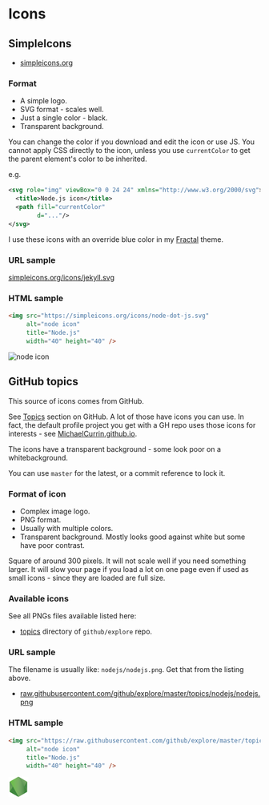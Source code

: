 # Icons


## SimpleIcons

- [simpleicons.org](https://simpleicons.org/)

### Format

- A simple logo.
- SVG format - scales well.
- Just a single color - black.
- Transparent background.

You can change the color if you download and edit the icon or use JS. You cannot apply CSS directly to the icon, unless you use `currentColor` to get the parent element's color to be inherited.

e.g.

```xml
<svg role="img" viewBox="0 0 24 24" xmlns="http://www.w3.org/2000/svg">
  <title>Node.js icon</title>
  <path fill="currentColor" 
        d="..."/>
</svg>
```

I use these icons with an override blue color in my [Fractal](https://github.com/MichaelCurrin/fractal) theme.

### URL sample

[simpleicons.org/icons/jekyll.svg](https://simpleicons.org/icons/jekyll.svg)

### HTML sample

```html
<img src="https://simpleicons.org/icons/node-dot-js.svg"      
     alt="node icon"
     title="Node.js"
     width="40" height="40" />
```

<img src="https://simpleicons.org/icons/node-dot-js.svg"      
     alt="node icon"
     title="Node.js"
     width="40" height="40" />
     

## GitHub topics

This source of icons comes from GitHub.

See [Topics](https://github.com/topics/) section on GitHub. A lot of those have icons you can use. In fact, the default profile project you get with a GH repo uses those icons for interests - see [MichaelCurrin.github.io](https://michaelcurrin.github.io/).

The icons have a transparent background - some look poor on a whitebackground.

You can use `master` for the latest, or a commit reference to lock it.

### Format of icon

- Complex image logo.
- PNG format.
- Usually with multiple colors.
- Transparent background. Mostly looks good against white but some have poor contrast.

Square of around 300 pixels. It will not scale well if you need something larger. It will slow your page if you load a lot on one page even if used as small icons - since they are loaded are full size.

### Available icons

See all PNGs files available listed here:

- [topics](https://github.com/github/explore/tree/master/topics) directory of `github/explore` repo.

### URL sample

The filename is usually like: `nodejs/nodejs.png`. Get that from the listing above.

- [raw.githubusercontent.com/github/explore/master/topics/nodejs/nodejs.png](https://raw.githubusercontent.com/github/explore/master/topics/nodejs/nodejs.png)

### HTML sample

```html
<img src="https://raw.githubusercontent.com/github/explore/master/topics/nodejs/nodejs.png"
     alt="node icon"
     title="Node.js"
     width="40" height="40" />
```

<img src="https://raw.githubusercontent.com/github/explore/master/topics/nodejs/nodejs.png"
     alt="node icon"
     title="Node.js"
     width="40" height="40" />
